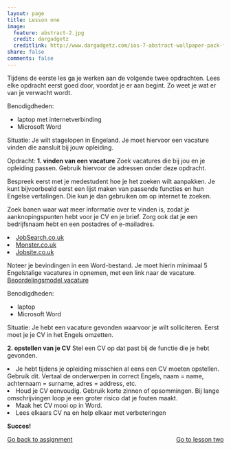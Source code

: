 ```yaml
---
layout: page
title: Lesson one
image:
  feature: abstract-2.jpg
  credit: dargadgetz
  creditlink: http://www.dargadgetz.com/ios-7-abstract-wallpaper-pack-for-iphone-5-and-ipod-touch-retina/
share: false
comments: false
---
```

Tijdens de eerste les ga je werken aan de volgende twee opdrachten. Lees elke opdracht eerst goed door, voordat je er aan begint. Zo weet je wat er van je verwacht wordt.

Benodigdheden:
- laptop met internetverbinding
- Microsoft Word

Situatie:
Je wilt stagelopen in Engeland. Je moet hiervoor een vacature vinden die aansluit bij jouw opleiding.

Opdracht:
<b>1. vinden van een vacature</b>
Zoek vacatures die bij jou en je opleiding passen. Gebruik hiervoor de adressen onder deze opdracht.

Bespreek eerst met je medestudent hoe je het zoeken wilt aanpakken. Je kunt bijvoorbeeld eerst een lijst maken van passende functies en hun Engelse vertalingen. Die kun je dan gebruiken om op internet te zoeken.

Zoek banen waar wat meer informatie over te vinden is, zodat je aanknopingspunten hebt voor je CV en je brief. Zorg ook dat je een bedrijfsnaam hebt en een postadres of e-mailadres.

<li><a href="http://www.jobsearch.co.uk/" target="_blank">JobSearch.co.uk</a></li>
<li><a href="http://www.monster.co.uk/" target="_blank">Monster.co.uk</a></li>
<li><a href="http://www.jobsite.co.uk/" target="_blank">Jobsite.co.uk</a></li>

Noteer je bevindingen in een Word-bestand. Je moet hierin minimaal 5 Engelstalige vacatures in opnemen, met een link naar de vacature.
<a href="#/beoordelingsmodel-vacature.docx" target="_blank">Beoordelingsmodel vacature</a>


Benodigdheden:
- laptop
- Microsoft Word

Situatie:
Je hebt een vacature gevonden waarvoor je wilt solliciteren. Eerst moet je je CV in het Engels omzetten. 

<b>2. opstellen van je CV</b>
Stel een CV op dat past bij de functie die je hebt gevonden.

<li>Je hebt tijdens je opleiding misschien al eens een CV moeten opstellen. Gebruik dit. Vertaal de onderwerpen in correct Engels, naam = name, achternaam = surname, adres = address, etc.</li>
<li>Houd je CV eenvoudig. Gebruik korte zinnen of opsommingen. Bij lange omschrijvingen loop je een groter risico dat je fouten maakt.</li>
<li>Maak het CV mooi op in Word.</li>
<li>Lees elkaars CV na en help elkaar met verbeteringen</li>


<b>Succes!</b>

<div style="float: left"> 
<a href="{{ site.url }}/groepsopdracht/assignment/" class="btn">Go back to assignment</a>
</div>

<div style="float: right"> 
<a href="{{ site.url }}/groepsopdracht/lesson-two/" class="btn">Go to lesson two</a>
</div>